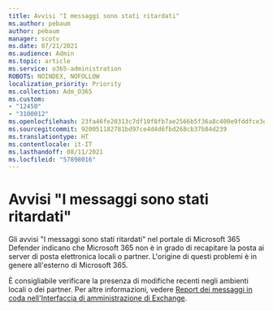 ```yaml
---
title: Avvisi "I messaggi sono stati ritardati"
ms.author: pebaum
author: pebaum
manager: scotv
ms.date: 07/21/2021
ms.audience: Admin
ms.topic: article
ms.service: o365-administration
ROBOTS: NOINDEX, NOFOLLOW
localization_priority: Priority
ms.collection: Adm_O365
ms.custom:
- "12450"
- "3100012"
ms.openlocfilehash: 23fa46fe20313c7df10f8fb7ae2566b5f36a8c400e9fddfce3e5e50ca4f25917
ms.sourcegitcommit: 920051182781bd97ce4d4d6fbd268cb37b84d239
ms.translationtype: HT
ms.contentlocale: it-IT
ms.lasthandoff: 08/11/2021
ms.locfileid: "57898016"
---
```

# <a name="messages-have-been-delayed-alerts"></a>Avvisi "I messaggi sono stati ritardati"

Gli avvisi "I messaggi sono stati ritardati" nel portale di Microsoft 365 Defender indicano che Microsoft 365 non è in grado di recapitare la posta ai server di posta elettronica locali o partner. L'origine di questi problemi è in genere all'esterno di Microsoft 365.

È consigliabile verificare la presenza di modifiche recenti negli ambienti locali o dei partner. Per altre informazioni, vedere [Report dei messaggi in coda nell'Interfaccia di amministrazione di Exchange](https://docs.microsoft.com/exchange/monitoring/mail-flow-reports/mfr-queued-messages-report).
